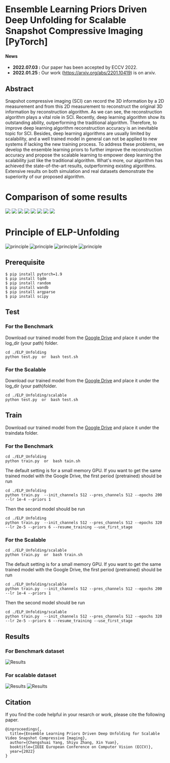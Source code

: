 # Ensemble Learning Priors Driven Deep Unfolding for Scalable Snapshot Compressive Imaging [PyTorch]
#### News
- **2022.07.03 :** Our paper has been accepted by ECCV 2022.
- **2022.01.25 :** Our work (https://arxiv.org/abs/2201.10419) is on arxiv.
## Abstract 
Snapshot compressive imaging (SCI) can record the 3D information by a 2D measurement and from this 2D measurement to  reconstruct the original 3D information by reconstruction algorithm. As we can see, the reconstruction algorithm plays a vital role in SCI. Recently, deep learning algorithm show its outstanding ability, outperforming the traditional algorithm. Therefore, to improve deep learning algorithm reconstruction accuracy is an inevitable topic for SCI. Besides, deep learning algorithms are usually limited by scalability, and a well trained model in general can not be applied to new systems if lacking the new training process. To address these problems, we develop the ensemble learning priors to further improve the reconstruction accuracy and propose the scalable learning to empower  deep learning the scalability just like the traditional algorithm. What's more, our algorithm has achieved the state-of-the-art results, outperforming existing algorithms. Extensive results on both simulation and real datasets demonstrate the superiority of our proposed algorithm.
# Comparison of some results
![](./video/scalable/1024_gif/Beauty_1024×1024.gif)
![](./video/scalable/1024_gif/ShakeNDry_1024×1024.gif)
![](./video/scalable/1024_gif/ReadySetGo_1024×1024.gif)
![](./video/scalable/1024_gif/YachtRide_1024×1024.gif)
![](./video/real/chop.gif)
![](./video/real/Dominoes.gif)
![](./video/real/Hand.gif)
![](./video/real/WaterBalloon.gif)

# Principle of ELP-Unfolding
![principle](fig/principle.jpg)
![principle](fig/single.jpg)
![principle](fig/ensemble.jpg)
![principle](fig/prior.jpg)


## Prerequisite

```shell
$ pip install pytorch=1.9
$ pip install tqdm
$ pip install random
$ pip install wandb
$ pip install argparse
$ pip install scipy
```
## Test
### For the Benchmark

Download our trained model from the [Google Drive](https://drive.google.com/file/d/1yxX_jjBQF73LfFFMV_2GlkpUNosWq_C2/view?usp=sharing) and place it under the log_dir (your path) folder. 
```shell
cd ./ELP_Unfolding
python test.py  or  bash test.sh
```

### For the Scalable

Download our trained model from the [Google Drive](https://drive.google.com/file/d/1--fcQrfeVKJnQzFLWCIQ6o0HrdCq_Cmk/view?usp=sharing) and place it under the log_dir (your path)folder. 
```shell
cd ./ELP_Unfolding/scalable
python test.py  or  bash test.sh
```

## Train
Download our trained model from the [Google Drive](https://drive.google.com/drive/folders/1nFI5LFqgowvlBUdO8O1jypq2xqTu2EcD?usp=sharing) and place it under the traindata folder. 
### For the Benchmark
```shell
cd ./ELP_Unfolding
python train.py  or  bash tain.sh
```
The default setting is for a small memory GPU. If you want to get the same trained model with the Google Drive, the first period (pretrained) should be run
```shell
cd ./ELP_Unfolding
python train.py  --init_channels 512 --pres_channels 512 --epochs 200 --lr 1e-4 --priors 1 
```
Then the second model should be run
```shell
cd ./ELP_Unfolding
python train.py  --init_channels 512 --pres_channels 512 --epochs 320 --lr 2e-5 --priors 6 --resume_training --use_first_stage
```

### For the Scalable

```shell
cd ./ELP_Unfolding/scalable
python train.py  or  bash train.sh
```
The default setting is for a small memory GPU. If you want to get the same trained model with the Google Drive, the first period (pretrained) should be run
```shell
cd ./ELP_Unfolding/scalable
python train.py  --init_channels 512 --pres_channels 512 --epochs 200 --lr 1e-4 --priors 1 
```
Then the second model should be run
```shell
cd ./ELP_Unfolding/scalable
python train.py  --init_channels 512 --pres_channels 512 --epochs 320 --lr 2e-5 --priors 6 --resume_training --use_first_stage
```
## Results
### For Benchmark dataset

![Results](fig/benchmark.jpg)

### For scalable dataset

![Results](fig/512.jpg)
![Results](fig/1024.jpg)

## Citation
If you find the code helpful in your resarch or work, please cite the following paper.
```
@inproceedings{,
  title={Ensemble Learning Priors Driven Deep Unfolding for Scalable Video Snapshot Compressive Imaging},
  author={Chengshuai Yang, Shiyu Zhang, Xin Yuan},
  booktitle={IEEE European Conference on Computer Vision (ECCV)},
  year={2022}
}
```
